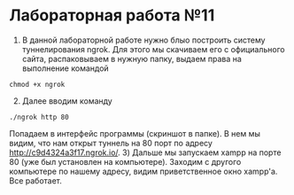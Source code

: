  # Лабораторная работа №11

 1) В данной лабораторной работе нужно блыо построить систему туннелирования ngrok. Для этого мы скачиваем его с официального сайта, распаковываем в нужную папку, выдаем права на выполнение командой
```
chmod +x ngrok
```
 2) Далее вводим команду
```
./ngrok http 80
```
Попадаем в интерфейс программы (скриншот в папке). В нем мы видим, что нам открыт туннель на 80 порт по адресу http://c9d4324a3f17.ngrok.io/.
 3) Дальше мы запускаем xampp на порте 80 (уже был установлен на компьютере). Заходим с другого компьютере по нашему адресу, видим приветственное окно xampp'а. Все работает. 
